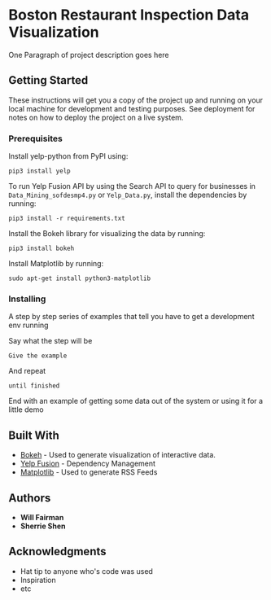 # Boston Restaurant Inspection Data Visualization

One Paragraph of project description goes here

## Getting Started

These instructions will get you a copy of the project up and running on your local machine for development and testing purposes. See deployment for notes on how to deploy the project on a live system.

### Prerequisites


Install yelp-python from PyPI using:

```
pip3 install yelp

```

To run Yelp Fusion API by using the Search API to query for businesses in ```Data_Mining_sofdesmp4.py``` or ```Yelp_Data.py```, install the dependencies by running:

```
pip3 install -r requirements.txt
```

Install the Bokeh library for visualizing the data by running:
```
pip3 install bokeh
```
Install Matplotlib by running:
```
sudo apt-get install python3-matplotlib
```
### Installing

A step by step series of examples that tell you have to get a development env running

Say what the step will be

```
Give the example
```

And repeat

```
until finished
```

End with an example of getting some data out of the system or using it for a little demo


## Built With

* [Bokeh](https://bokeh.pydata.org/en/latest/) - Used to generate visualization of interactive data.
* [Yelp Fusion](https://www.yelp.com/developers/documentation/v3/get_started) - Dependency Management
* [Matplotlib](https://matplotlib.org/) - Used to generate RSS Feeds


## Authors

* **Will Fairman**
* **Sherrie Shen**

## Acknowledgments

* Hat tip to anyone who's code was used
* Inspiration
* etc
